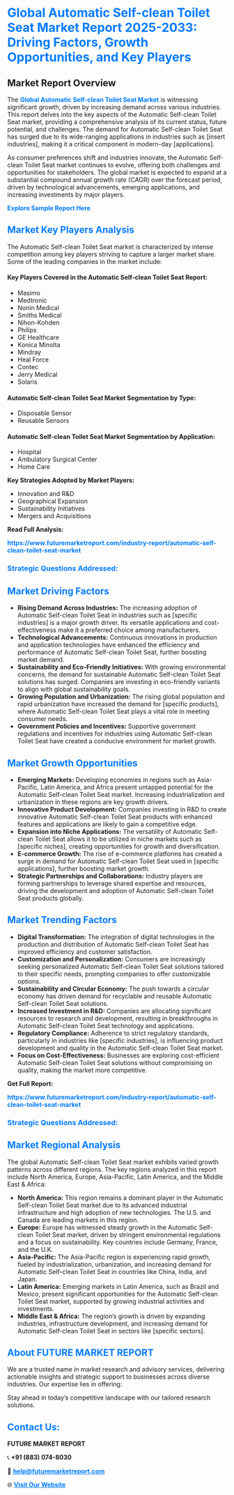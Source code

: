 <h1 style="color: #007BFF;">Global Automatic Self-clean Toilet Seat Market Report 2025-2033: Driving Factors, Growth Opportunities, and Key Players</h1>

<section id="overview">
<h2>Market Report Overview</h2>
<p>The <a href="https://www.futuremarketreport.com/industry-report/automatic-self-clean-toilet-seat-market" style="color: #007BFF; text-decoration: none;"><strong>Global Automatic Self-clean Toilet Seat Market</strong></a> is witnessing significant growth, driven by increasing demand across various industries. This report delves into the key aspects of the Automatic Self-clean Toilet Seat market, providing a comprehensive analysis of its current status, future potential, and challenges. The demand for Automatic Self-clean Toilet Seat has surged due to its wide-ranging applications in industries such as [insert industries], making it a critical component in modern-day [applications].</p>
<p>As consumer preferences shift and industries innovate, the Automatic Self-clean Toilet Seat market continues to evolve, offering both challenges and opportunities for stakeholders. The global market is expected to expand at a substantial compound annual growth rate (CAGR) over the forecast period, driven by technological advancements, emerging applications, and increasing investments by major players.</p>
</section>

<section id="overview">
<p><a href="https://www.futuremarketreport.com/request-sample/reportId=33722" style="color: #007BFF; text-decoration: none;"><strong>Explore Sample Report Here</strong></a></p>
</section>

<section id="key-players">
<h2 style="color: #007BFF;">Market Key Players Analysis</h2>
<p>The Automatic Self-clean Toilet Seat market is characterized by intense competition among key players striving to capture a larger market share. Some of the leading companies in the market include:</p>
<h4>Key Players Covered in the Automatic Self-clean Toilet Seat Report:</h4>
<ul><li>Masimo</li><li>Medtronic</li><li>Nonin Medical</li><li>Smiths Medical</li><li>Nihon-Kohden</li><li>Philips</li><li>GE Healthcare</li><li>Konica Minolta</li><li>Mindray</li><li>Heal Force</li><li>Contec</li><li>Jerry Medical</li><li>Solaris</li></ul>
<h4>Automatic Self-clean Toilet Seat Market Segmentation by Type:</h4>
<ul><li>Disposable Sensor</li><li>Reusable Sensors</li></ul>

<h4>Automatic Self-clean Toilet Seat Market Segmentation by Application:</h4>
<ul><li>Hospital</li><li>Ambulatory Surgical Center</li><li>Home Care</li></ul>
<p><strong>Key Strategies Adopted by Market Players:</strong></p>
<ul>
<li>Innovation and R&D</li>
<li>Geographical Expansion</li>
<li>Sustainability Initiatives</li>
<li>Mergers and Acquisitions</li>
</ul>
</section>

<section>
<p><strong>Read Full Analysis: </strong></p><a href="https://www.futuremarketreport.com/industry-report/automatic-self-clean-toilet-seat-market" style="color: #007BFF; text-decoration: none;"><strong>https://www.futuremarketreport.com/industry-report/automatic-self-clean-toilet-seat-market</strong></a>
<h3 style="color: #007BFF;">Strategic Questions Addressed:</h3>
</section>

<section id="driving-factors">
<h2 style="color: #007BFF;">Market Driving Factors</h2>
<ul>
<li><strong>Rising Demand Across Industries:</strong> The increasing adoption of Automatic Self-clean Toilet Seat in industries such as [specific industries] is a major growth driver. Its versatile applications and cost-effectiveness make it a preferred choice among manufacturers.</li>
<li><strong>Technological Advancements:</strong> Continuous innovations in production and application technologies have enhanced the efficiency and performance of Automatic Self-clean Toilet Seat, further boosting market demand.</li>
<li><strong>Sustainability and Eco-Friendly Initiatives:</strong> With growing environmental concerns, the demand for sustainable Automatic Self-clean Toilet Seat solutions has surged. Companies are investing in eco-friendly variants to align with global sustainability goals.</li>
<li><strong>Growing Population and Urbanization:</strong> The rising global population and rapid urbanization have increased the demand for [specific products], where Automatic Self-clean Toilet Seat plays a vital role in meeting consumer needs.</li>
<li><strong>Government Policies and Incentives:</strong> Supportive government regulations and incentives for industries using Automatic Self-clean Toilet Seat have created a conducive environment for market growth.</li>
</ul>
</section>

<section id="growth-opportunities">
<h2 style="color: #007BFF;">Market Growth Opportunities</h2>
<ul>
<li><strong>Emerging Markets:</strong> Developing economies in regions such as Asia-Pacific, Latin America, and Africa present untapped potential for the Automatic Self-clean Toilet Seat market. Increasing industrialization and urbanization in these regions are key growth drivers.</li>
<li><strong>Innovative Product Development:</strong> Companies investing in R&D to create innovative Automatic Self-clean Toilet Seat products with enhanced features and applications are likely to gain a competitive edge.</li>
<li><strong>Expansion into Niche Applications:</strong> The versatility of Automatic Self-clean Toilet Seat allows it to be utilized in niche markets such as [specific niches], creating opportunities for growth and diversification.</li>
<li><strong>E-commerce Growth:</strong> The rise of e-commerce platforms has created a surge in demand for Automatic Self-clean Toilet Seat used in [specific applications], further boosting market growth.</li>
<li><strong>Strategic Partnerships and Collaborations:</strong> Industry players are forming partnerships to leverage shared expertise and resources, driving the development and adoption of Automatic Self-clean Toilet Seat products globally.</li>
</ul>
</section>

<section id="trending-factors">
<h2 style="color: #007BFF;">Market Trending Factors</h2>
<ul>
<li><strong>Digital Transformation:</strong> The integration of digital technologies in the production and distribution of Automatic Self-clean Toilet Seat has improved efficiency and customer satisfaction.</li>
<li><strong>Customization and Personalization:</strong> Consumers are increasingly seeking personalized Automatic Self-clean Toilet Seat solutions tailored to their specific needs, prompting companies to offer customizable options.</li>
<li><strong>Sustainability and Circular Economy:</strong> The push towards a circular economy has driven demand for recyclable and reusable Automatic Self-clean Toilet Seat solutions.</li>
<li><strong>Increased Investment in R&D:</strong> Companies are allocating significant resources to research and development, resulting in breakthroughs in Automatic Self-clean Toilet Seat technology and applications.</li>
<li><strong>Regulatory Compliance:</strong> Adherence to strict regulatory standards, particularly in industries like [specific industries], is influencing product development and quality in the Automatic Self-clean Toilet Seat market.</li>
<li><strong>Focus on Cost-Effectiveness:</strong> Businesses are exploring cost-efficient Automatic Self-clean Toilet Seat solutions without compromising on quality, making the market more competitive.</li>
</ul>
</section>

<section>
<p><strong>Get Full Report: </strong></p><a href="https://www.futuremarketreport.com/industry-report/automatic-self-clean-toilet-seat-market" style="color: #007BFF; text-decoration: none;"><strong>https://www.futuremarketreport.com/industry-report/automatic-self-clean-toilet-seat-market</strong></a>
<h3 style="color: #007BFF;">Strategic Questions Addressed:</h3>
</section>


<section id="regional-analysis">
<h2 style="color: #007BFF;">Market Regional Analysis</h2>
<p>The global Automatic Self-clean Toilet Seat market exhibits varied growth patterns across different regions. The key regions analyzed in this report include North America, Europe, Asia-Pacific, Latin America, and the Middle East & Africa:</p>
<ul>
<li><strong>North America:</strong> This region remains a dominant player in the Automatic Self-clean Toilet Seat market due to its advanced industrial infrastructure and high adoption of new technologies. The U.S. and Canada are leading markets in this region.</li>
<li><strong>Europe:</strong> Europe has witnessed steady growth in the Automatic Self-clean Toilet Seat market, driven by stringent environmental regulations and a focus on sustainability. Key countries include Germany, France, and the U.K.</li>
<li><strong>Asia-Pacific:</strong> The Asia-Pacific region is experiencing rapid growth, fueled by industrialization, urbanization, and increasing demand for Automatic Self-clean Toilet Seat in countries like China, India, and Japan.</li>
<li><strong>Latin America:</strong> Emerging markets in Latin America, such as Brazil and Mexico, present significant opportunities for the Automatic Self-clean Toilet Seat market, supported by growing industrial activities and investments.</li>
<li><strong>Middle East & Africa:</strong> The region’s growth is driven by expanding industries, infrastructure development, and increasing demand for Automatic Self-clean Toilet Seat in sectors like [specific sectors].</li>
</ul>
</section>

<footer>
<h2 style="color: #007BFF;">About FUTURE MARKET REPORT</h2>
<p>We are a trusted name in market research and advisory services, delivering actionable insights and strategic support to businesses across diverse industries. Our expertise lies in offering:</p>

<p>Stay ahead in today’s competitive landscape with our tailored research solutions.</p>

<h2 style="color: #007BFF;">Contact Us:</h2>
<p><strong>FUTURE MARKET REPORT</strong></p>
<p>📞 <strong>+91 (883) 074-8030</strong></p>
<p>📧 <strong><a href="mailto:help@futuremarketreport.com" style="color: #007BFF;">help@futuremarketreport.com</a></strong></p>
<p>🌐 <strong><a href="https://www.futuremarketreport.com/" style="color: #007BFF;">Visit Our Website</a></strong></p>
</footer>